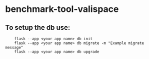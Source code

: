 # benchmark-tool-valispace

## To setup the db use:
```
    flask --app <your app name> db init
    flask --app <your app name> db migrate -m "Example migrate message"
    flask --app <your app name> db upgrade
```
